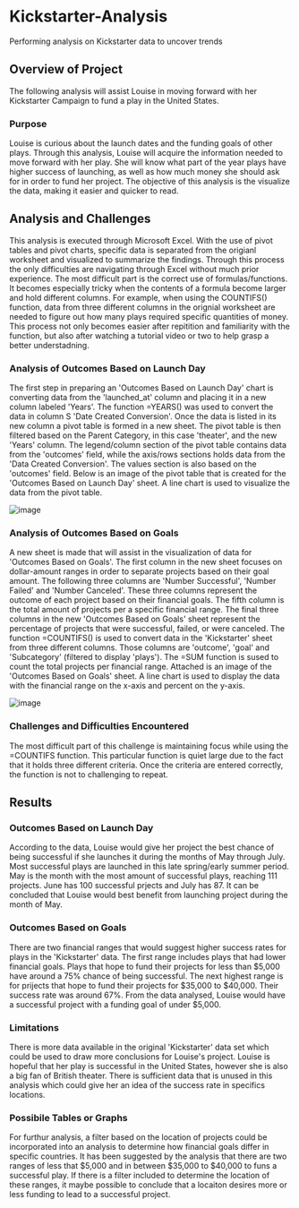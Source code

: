 # Kickstarter-Analysis
Performing analysis on Kickstarter data to uncover trends

## Overview of Project
The following analysis will assist Louise in moving forward with her Kickstarter Campaign to fund a play in the United States.

### Purpose
Louise is curious about the launch dates and the funding goals of other plays. Through this analysis, Louise will acquire the information needed to move forward with her play. She will know what part of the year plays have higher success of launching, as well as how much money she should ask for in order to fund her project. The objective of this analysis is the visualize the data, making it easier and quicker to read. 


## Analysis and Challenges
This analysis is executed through Microsoft Excel. With the use of pivot tables and pivot charts, specific data is separated from the origianl worksheet and visualized to summarize the findings. Through this process the only difficulties are navigating through Excel without much prior experience. The most difficult part is the correct use of formulas/functions. It becomes especially tricky when the contents of a formula become larger and hold different columns. For example, when using the COUNTIFS() function, data from three different columns in the orignial worksheet are needed to figure out how many plays required specific quantities of money. This process not only becomes easier after repitition and familiarity with the function, but also after watching a tutorial video or two to help grasp a better understadning.     


### Analysis of Outcomes Based on Launch Day 
The first step in preparing an 'Outcomes Based on Launch Day' chart is converting data from the 'launched_at' column and placing it in a new column labeled 'Years'. The function =YEARS() was used to convert the data in column S 'Date Created Conversion'.  Once the data is listed in its new column a pivot table is formed in  a new sheet. The pivot table is then filtered based on the Parent Category, in this case 'theater', and the new 'Years' column. The legend/column section of the pivot table contains data from the 'outcomes' field, while the axis/rows sections holds data from the 'Data Created Conversion'. The values section is also based on the 'outcomes' field. Below is an image of the pivot table that is created for the 'Outcomes Based on Launch Day' sheet. A line chart is used to visualize the data from the pivot table. 

![image](Analysis/Theatre_Outcomes_vs_Launch.png) 


### Analysis of Outcomes Based on Goals
A new sheet is made  that will assist in the visualization of data for 'Outcomes Based on Goals'. The first column in the new sheet focuses on dollar-amount ranges in order to separate projects based on their goal amount. The following three columns are 'Number Successful', 'Number Failed' and 'Number Canceled'. These three columns represent the outcome of each project based on their financial goals. The fifth column is the total amount of projects per a specific financial range. The final three columns in the new 'Outcomes Based on Goals' sheet represent the percentage of projects that were successful, failed, or were canceled. The function =COUNTIFS() is used to convert data in the 'Kickstarter' sheet from three different columns. Those columns are 'outcome', 'goal' and 'Subcategory' (filtered to display 'plays'). The =SUM function is sused to count the total projects per financial range. Attached is an image of the 'Outcomes Based on Goals' sheet. A line chart is used to display the data with the financial range on the x-axis and percent on the y-axis. 

![image](Analysis/Outcomes_vs_Goals.png)


### Challenges and Difficulties Encountered
The most difficult part of this challenge is maintaining focus while using the =COUNTIFS function. This particular function is quiet large due to the fact that it holds three different criteria. Once the criteria are entered correctly, the function is not to challenging to repeat. 


## Results

### Outcomes Based on Launch Day
According to the data, Louise would give her project the best chance of being successful if she launches it during the months of May through July. Most successful plays are launched in this late spring/early summer period. May is the month with the most amount of successful plays, reaching 111 projects. June has 100 successful prjects and July has 87. It can be concluded that Louise would best benefit from launching project during the month of May. 

### Outcomes Based on Goals
There are two financial ranges that would suggest higher success rates for plays in the 'Kickstarter' data. The first range includes plays that had lower financial goals. Plays that hope to fund their projects for less than $5,000 have around a 75% chance of being successful. The next highest range is for prijects that hope to fund their projects for $35,000 to $40,000. Their success rate was around 67%. From the data analysed, Louise would have a successful project with a funding goal of under $5,000. 

### Limitations
There is more data available in the original 'Kickstarter' data set which could be used to draw more conclusions for Louise's project. Louise is hopeful that her play is successful in the United States, however she is also a big fan of British theater. There is sufficient data that is unused in this analysis which could give her an idea of the success rate in specifics locations. 

### Possibile Tables or Graphs 
For furthur analysis, a filter based on the location of projects could be incorporated into an analysis to determine how financial goals differ in specific countries. It has been suggested by the analysis that there are two ranges of less that $5,000 and in between $35,000 to $40,000 to funs a successful play. If there is a filter included to determine the location of these ranges, it maybe possible to conclude that a locaiton desires more or less funding to lead to a successful project. 

